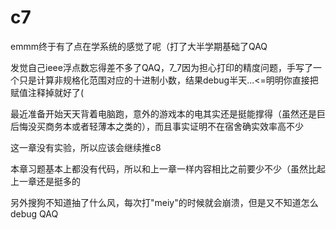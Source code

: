 # c7

emmm终于有了点在学系统的感觉了呢（打了大半学期基础了QAQ

发觉自己ieee浮点数忘得差不多了QAQ，7\_7因为担心打印的精度问题，手写了一个只是计算非规格化范围对应的十进制小数，结果debug半天...<=明明你直接把赋值注释掉就好了(

最近准备开始天天背着电脑跑，意外的游戏本的电其实还是挺能撑得（虽然还是巨后悔没买商务本或者轻薄本之类的），而且事实证明不在宿舍确实效率高不少

这一章没有实验，所以应该会继续推c8

本章习题基本上都没有代码，所以和上一章一样内容相比之前要少不少（虽然比起上一章还是挺多的

另外搜狗不知道抽了什么风，每次打"meiy"的时候就会崩溃，但是又不知道怎么debug QAQ

